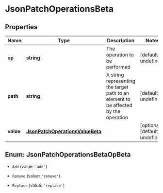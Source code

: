 # JsonPatchOperationsBeta

## Properties

Name | Type | Description | Notes
------------ | ------------- | ------------- | -------------
**op** | **string** | The operation to be performed | [default to undefined]
**path** | **string** | A string representing the target path to an element to be affected by the operation | [default to undefined]
**value** | [**JsonPatchOperationsValueBeta**](JsonPatchOperationsValueBeta.md) |  | [optional] [default to undefined]



## Enum: JsonPatchOperationsBetaOpBeta


* `Add` (value: `'add'`)

* `Remove` (value: `'remove'`)

* `Replace` (value: `'replace'`)



